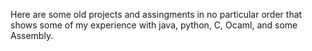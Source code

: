 Here are some old projects and assingments in no particular order that shows some of my experience with java, python, C, Ocaml, and some Assembly.
